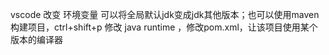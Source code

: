 vscode 改变 环境变量 可以将全局默认jdk变成jdk其他版本；也可以使用maven构建项目，ctrl+shift+p 修改 java runtime ，修改pom.xml，让该项目使用某个版本的编译器
